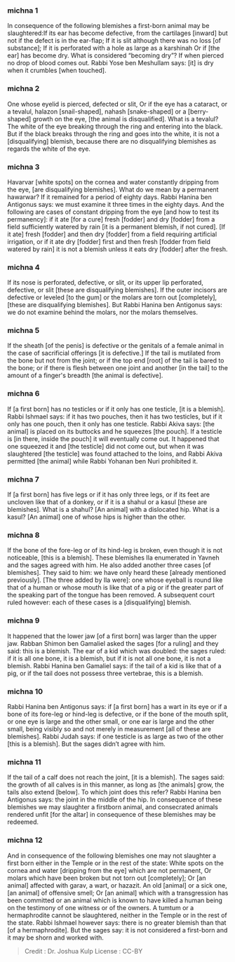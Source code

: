 
### michna 1
In consequence of the following blemishes a first-born animal may be slaughtered:If its ear has become defective, from the cartilages [inward] but not if the defect is in the ear-flap; If it is slit although there was no loss [of substance]; If it is perforated with a hole as large as a karshinah Or if [the ear] has become dry. What is considered “becoming dry”? If when pierced no drop of blood comes out. Rabbi Yose ben Meshullam says: [it] is dry when it crumbles [when touched].

### michna 2
One whose eyelid is pierced, defected or slit, Or if the eye has a cataract, or a tevalul, halazon [snail-shaped], nahash [snake-shaped] or a [berry-shaped] growth on the eye, [the animal is disqualified]. What is a tevalul? The white of the eye breaking through the ring and entering into the black. But if the black breaks through the ring and goes into the white, it is not a [disqualifying] blemish, because there are no disqualifying blemishes as regards the white of the eye.

### michna 3
Havarvar [white spots] on the cornea and water constantly dripping from the eye, [are disqualifying blemishes]. What do we mean by a permanent hawarwar? If it remained for a period of eighty days. Rabbi Hanina ben Antigonus says: we must examine it three times in the eighty days. And the following are cases of constant dripping from the eye [and how to test its permanency]: if it ate [for a cure] fresh [fodder] and dry [fodder] from a field sufficiently watered by rain [it is a permanent blemish, if not cured]. [If it ate] fresh [fodder] and then dry [fodder] from a field requiring artificial irrigation, or if it ate dry [fodder] first and then fresh [fodder from field watered by rain] it is not a blemish unless it eats dry [fodder] after the fresh.

### michna 4
If its nose is perforated, defective, or slit, or its upper lip perforated, defective, or slit [these are disqualifying blemishes]. If the outer incisors are defective or leveled [to the gum] or the molars are torn out [completely], [these are disqualifying blemishes]. But Rabbi Hanina ben Antigonus says: we do not examine behind the molars, nor the molars themselves.

### michna 5
If the sheath [of the penis] is defective or the genitals of a female animal in the case of sacrificial offerings [it is defective.] If the tail is mutilated from the bone but not from the joint; or if the top end [root] of the tail is bared to the bone; or if there is flesh between one joint and another [in the tail] to the amount of a finger's breadth [the animal is defective].

### michna 6
If [a first born] has no testicles or if it only has one testicle, [it is a blemish]. Rabbi Ishmael says: if it has two pouches, then it has two testicles, but if it only has one pouch, then it only has one testicle. Rabbi Akiva says: [the animal] is placed on its buttocks and he squeezes [the pouch]. If a testicle is [in there, inside the pouch] it will eventually come out. It happened that one squeezed it and [the testicle] did not come out, but when it was slaughtered [the testicle] was found attached to the loins, and Rabbi Akiva permitted [the animal] while Rabbi Yohanan ben Nuri prohibited it.

### michna 7
If [a first born] has five legs or if it has only three legs, or if its feet are uncloven like that of a donkey, or if it is a shahul or a kasul [these are blemishes]. What is a shahul? [An animal] with a dislocated hip. What is a kasul? [An animal] one of whose hips is higher than the other.

### michna 8
If the bone of the fore-leg or of its hind-leg is broken, even though it is not noticeable,   [this is a blemish]. These blemishes Ila enumerated in Yavneh and the sages agreed with him. He also added another three cases [of blemishes]. They said to him: we have only heard these [already mentioned previously]. [The three added by Ila were]: one whose eyeball is round like that of a human or whose mouth is like that of a pig or if the greater part of the speaking part of the tongue has been removed. A subsequent court ruled however: each of these cases is a [disqualifying] blemish.

### michna 9
It happened that the lower jaw [of a first born] was larger than the upper jaw. Rabban Shimon ben Gamaliel asked the sages [for a ruling] and they said: this is a blemish. The ear of a kid which was doubled: the sages ruled: if it is all one bone, it is a blemish, but if it is not all one bone, it is not a blemish. Rabbi Hanina ben Gamaliel says: if the tail of a kid is like that of a pig, or if the tail does not possess three vertebrae, this is a blemish.

### michna 10
Rabbi Hanina ben Antigonus says: if [a first born] has a wart in its eye or if a bone of its fore-leg or hind-leg is defective, or if the bone of the mouth split, or one eye is large and the other small, or one ear is large and the other small, being visibly so and not merely in measurement [all of these are blemishes]. Rabbi Judah says: if one testicle is as large as two of the other [this is a blemish]. But the sages didn’t agree with him.

### michna 11
If the tail of a calf does not reach the joint, [it is a blemish]. The sages said: the growth of all calves is in this manner, as long as [the animals] grow, the tails also extend [below]. To which joint does this refer? Rabbi Hanina ben Antigonus says: the joint in the middle of the hip. In consequence of these blemishes we may slaughter a firstborn animal, and consecrated animals rendered unfit [for the altar] in consequence of these blemishes may be redeemed.

### michna 12
And in consequence of the following blemishes one may not slaughter a first born either in the Temple or in the rest of the state: White spots on the cornea and water [dripping from the eye] which are not permanent, Or molars which have been broken but not torn out [completely]; Or [an animal] affected with garav, a wart, or hazazit. An old [animal] or a sick one, [an animal] of offensive smell; Or [an animal] which with a transgression has been committed or an animal which is known to have killed a human being on the testimony of one witness or of the owners. A tumtum or a hermaphrodite cannot be slaughtered, neither in the Temple or in the rest of the state. Rabbi Ishmael however says: there is no greater blemish than that [of a hermaphrodite]. But the sages say: it is not considered a first-born and it may be shorn and worked with.

>Credit : Dr. Joshua Kulp
>License : CC-BY